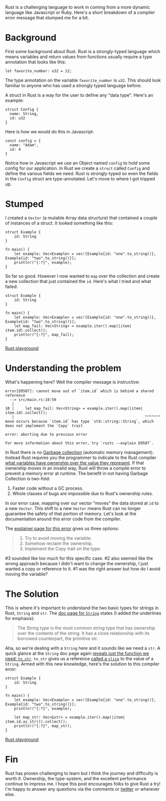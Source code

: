 Rust is a challenging language to work in coming from a more dynamic language like Javascript or Ruby. Here's a short breakdown of a compiler error message that stumped me for a bit.


# Background

First some background about Rust. Rust is a strongly-typed language which means variables and return values from functions usually require a type annotation that looks like this:

    let favorite_number: u32 = 12;

The type annotation on the variable `favorite_number` is `u32`. This should look familiar to anyone who has used a strongly typed language before.

A struct in Rust is a way for the user to define any "data type". Here's an example:

    struct Config {
      name: String,
      id: u32
    }

Here is how we would do this in Javascript:

    const config = {
      name: "Adam",
      id: 4
    }

Notice how in Javascript we use an Object named `config` to hold some config for our application. In Rust we create a `struct` called `Config` and define the various fields we need. Rust is strongly-typed so even the fields in the `Config` struct are type-annotated. Let's move to where I got tripped up.


# Stumped

I created a `Vector` (a mutable Array data structure) that contained a couple of instances of a struct. It looked something like this:

    struct Example {
        id: String
    }

    fn main() {
        let example: Vec<Example> = vec![Example{id: "one".to_string()}, Example{id: "two".to_string()}];
        println!("{:?}", example);
    }

So far so good. However I now wanted to `map` over the collection and create a new collection that just contained the `id`. Here's what I tried and what failed:

    struct Example {
        id: String
    }

    fn main() {
        let example: Vec<Example> = vec![Example{id: "one".to_string()}, Example{id: "two".to_string()}];
        let map_fail: Vec<String> = example.iter().map(|item| item.id).collect();
        println!("{:?}", map_fail);
    }

[Rust playground](https://play.rust-lang.org/?version=stable&mode=debug&edition=2018&gist=50f404dd47af19b0f4373fea1f7a3719)


# Understanding the problem

What's happening here? Well the compiler message is instructive:

    error[E0507]: cannot move out of `item.id` which is behind a shared reference
      --> src/main.rs:10:59
       |
    10 |     let map_fail: Vec<String> = example.iter().map(|item| item.id).collect();
       |                                                           ^^^^^^^ move occurs because `item.id` has type `std::string::String`, which does not implement the `Copy` trait

    error: aborting due to previous error

    For more information about this error, try `rustc --explain E0507`.

In Rust there is no [Garbage collection](https://en.wikipedia.org/wiki/Garbage_collection_(computer_science)) (automatic memory management). Instead Rust requires you the programmer to indicate to the Rust compiler [what variables have ownership over the value they represent](https://doc.rust-lang.org/book/ch04-01-what-is-ownership.html). If that ownership moves in an invalid way, Rust will throw a compile error to prevent a memory error at runtime. The benefit in not having Garbage Collection is two-fold:

1. Faster code without a GC process.
2. Whole classes of bugs are impossible due to Rust's ownership rules.

In our error case, mapping over our vector "moves" the data stored at `id` to a new `Vector`. This shift to a new `Vector` means Rust can no longer guarantee the safety of that portion of memory. Let's look at the documentation around this error code from the compiler.

The [explainer page for this error](https://doc.rust-lang.org/stable/error-index.html#E0507) gives us three options:

> 1.  Try to avoid moving the variable.
> 2.  Somehow reclaim the ownership.
> 3.  Implement the Copy trait on the type.

\#3 sounded like too much for this specific case. #2 also seemed like the wrong approach because I didn't want to change the ownership, I just wanted a copy or reference to it. #1 was the right answer but how do I avoid moving the variable?


# The Solution

This is where it's important to understand the two basic types for strings in Rust, `String` and `str`. The [doc page for `String`](https://doc.rust-lang.org/std/string/struct.String.html) states (I added the underlines for emphasis):

> The String type is the most common string type that has <span class="underline">ownership</span> over the contents of the string. It has a close relationship with its <span class="underline">borrowed</span> counterpart, the primitive str.

Aha, so we're dealing with a `String` here and it sounds like we need a `str`. A quick glance at the `String` doc page again [reveals just the function we need: `to_str`](https://doc.rust-lang.org/std/string/struct.String.html#method.as_str). `to_str` gives us a reference [called a `slice`](https://doc.rust-lang.org/book/ch04-03-slices.html#string-slices) to the value of a `String`. Armed with this new knowledge, here's the solution to this compiler error:

    struct Example {
        id: String
    }

    fn main() {
        let example: Vec<Example> = vec![Example{id: "one".to_string()}, Example{id: "two".to_string()}];
        println!("{:?}", example);

        let map_str: Vec<&str> = example.iter().map(|item| item.id.as_str()).collect();
        println!("{:?}", map_str);
    }

[Rust playground](https://play.rust-lang.org/?version=stable&mode=debug&edition=2018&gist=fa5624ee76fbecafbe282de6190b079c)

# Fin

Rust has proven challenging to learn but I think the journey and difficulty is worth it. Ownership, the type-system, and the excellent performance continue to impress me. I hope this post encourages folks to give Rust a try! I'm happy to answer any questions via the comments or [twitter](https://twitter.com/a_simpson) or wherever else.
